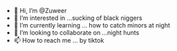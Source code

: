 - 👋 Hi, I’m @Zuweer
- 👀 I’m interested in  ...sucking of black niggers
- 🌱 I’m currently learning ... how to catch minors at night 
- 💞️ I’m looking to collaborate on ...night hunts 
- 📫 How to reach me ... by tiktok 

<!---
Zuweer/Zuweer is a ✨ special ✨ repository because its `README.md` (this file) appears on your GitHub profile.
You can click the Preview link to take a look at your changes.
--->
